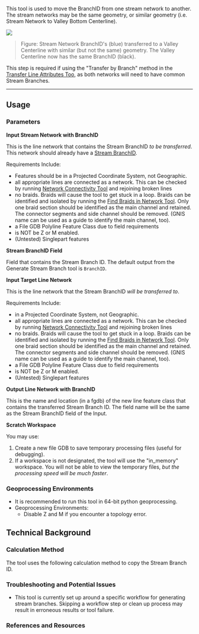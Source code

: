 This tool is used to move the BranchID from one stream network to another. The stream networks may be the same geometry, or similar geometry (i.e. Stream Network to Valley Bottom Centerline).

![](/KellyWhitehead/geomorphic-network-and-analysis-toolbox/wiki/Tool_Documentation/Images/CopyBranchID01.png)

> Figure: Stream Network BranchID's (blue) transferred to a Valley Centerline with similar (but not the same) geometry. The Valley Centerline now has the same BranchID (black).

This step is required if using the "Transfer by Branch" method in the [Transfer Line Attributes Too](), as both networks will need to have common Stream Branches.

_______________________________________________________________
## Usage
### Parameters

**Input Stream Network with BranchID**

This is the line network that contains the Stream BranchID _to be transferred_. This network should already have a [Stream BranchID](/KellyWhitehead/geomorphic-network-and-analysis-toolbox/wiki/Workflow/StreamBranches).

Requirements Include: 

* Features should be in a Projected Coordinate System, not Geographic.
* all appropriate lines are connected as a network.  This can be checked by running [Network Connectivity Tool](/KellyWhitehead/geomorphic-network-and-analysis-toolbox/wiki/Tool_Documentation/NetworkConnectivity) and rejoining broken lines
* no braids. Braids will cause the tool to get stuck in a loop.  Braids can be identified and isolated by running the [Find Braids in Network Tool](/KellyWhitehead/geomorphic-network-and-analysis-toolbox/wiki/Tool_Documentation/FindBraids).  Only one braid section should be identified as the main channel and retained.  The connector segments and side channel should be removed.  (GNIS name can be used as a guide to identify the main channel, too).  
* a File GDB Polyline Feature Class due to field requirements
* is NOT be Z or M enabled.
* (Untested) Singlepart features

**Stream BranchID Field**

Field that contains the Stream Branch ID. The default output from the Generate Stream Branch tool is `BranchID`.

**Input Target Line Network**

This is the line network that the Stream BranchID _will be transferred to_. 

Requirements Include: 

* in a Projected Coordinate System, not Geographic.
* all appropriate lines are connected as a network.  This can be checked by running [Network Connectivity Tool](/KellyWhitehead/geomorphic-network-and-analysis-toolbox/wiki/Tool_Documentation/NetworkConnectivity) and rejoining broken lines
* no braids. Braids will cause the tool to get stuck in a loop.  Braids can be identified and isolated by running the [Find Braids in Network Tool](/KellyWhitehead/geomorphic-network-and-analysis-toolbox/wiki/Tool_Documentation/FindBraids).  Only one braid section should be identified as the main channel and retained.  The connector segments and side channel should be removed.  (GNIS name can be used as a guide to identify the main channel, too).  
* a File GDB Polyline Feature Class due to field requirements
* is NOT be Z or M enabled.
* (Untested) Singlepart features

**Output Line Network with BranchID**

This is the name and location (in a fgdb) of the new line feature class that contains the transferred Stream Branch ID. The field name will be the same as the Stream BranchID field of the Input.

**Scratch Workspace**

You may use:

1. Create a new file GDB to save temporary processing files (useful for debugging).
3. If a workspace is not designated, the tool will use the "in_memory" workspace. You will not be able to view the temporary files, _but the processing speed will be much faster_.


### Geoprocessing Environments
 
* It is recommended to run this tool in 64-bit python geoprocessing.
* Geoprocessing Environments:
	* Disable Z and M if you encounter a topology error.


## Technical Background

### Calculation Method
The tool uses the following calculation method to copy the Stream Branch ID.


### Troubleshooting and Potential Issues

* This tool is currently set up around a specific workflow for generating stream branches. Skipping a workflow step or clean up process may result in erroneous results or tool failure.

### References and Resources